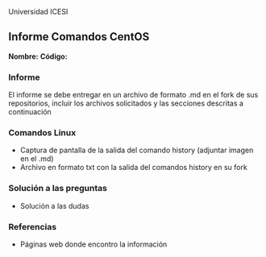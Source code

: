 Universidad ICESI
## Informe Comandos CentOS 
**Nombre:** 
 **Código:**

### Informe
El informe se debe entregar en un archivo de formato .md en el fork de sus
repositorios, incluir los archivos solicitados y las secciones descritas a continuación 

### Comandos Linux
- Captura de pantalla de la salida del comando history (adjuntar imagen en el .md)
- Archivo en formato txt con la salida del comandos history en su fork 

### Solución a las preguntas
- Solución a las dudas 

### Referencias
- Páginas web donde encontro la información
